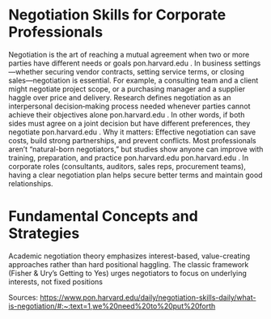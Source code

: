 # Negotiation Skills for Corporate Professionals

Negotiation is the art of reaching a mutual agreement when two or more parties have different needs or goals
pon.harvard.edu
. In business settings—whether securing vendor contracts, setting service terms, or closing sales—negotiation is essential. For example, a consulting team and a client might negotiate project scope, or a purchasing manager and a supplier haggle over price and delivery. Research defines negotiation as an interpersonal decision‐making process needed whenever parties cannot achieve their objectives alone
pon.harvard.edu
. In other words, if both sides must agree on a joint decision but have different preferences, they negotiate
pon.harvard.edu
. Why it matters: Effective negotiation can save costs, build strong partnerships, and prevent conflicts. Most professionals aren’t “natural-born negotiators,” but studies show anyone can improve with training, preparation, and practice
pon.harvard.edu
pon.harvard.edu
. In corporate roles (consultants, auditors, sales reps, procurement teams), having a clear negotiation plan helps secure better terms and maintain good relationships.

# Fundamental Concepts and Strategies

Academic negotiation theory emphasizes interest-based, value-creating approaches rather than hard positional haggling. The classic framework (Fisher & Ury’s Getting to Yes) urges negotiators to focus on underlying interests, not fixed positions



Sources:
https://www.pon.harvard.edu/daily/negotiation-skills-daily/what-is-negotiation/#:~:text=1,we%20need%20to%20put%20forth
